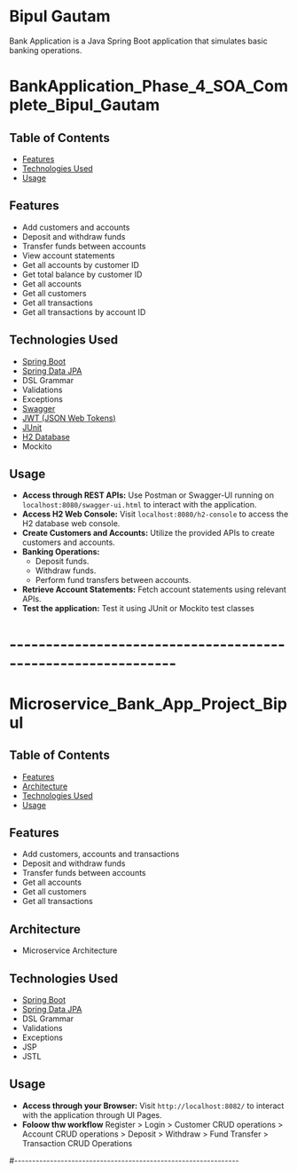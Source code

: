 # Bipul Gautam

Bank Application is a Java Spring Boot application that simulates basic banking operations.

# BankApplication_Phase_4_SOA_Complete_Bipul_Gautam

## Table of Contents

- [Features](#features)
- [Technologies Used](#technologies-used)
- [Usage](#usage)

## Features

- Add customers and accounts
- Deposit and withdraw funds
- Transfer funds between accounts
- View account statements
- Get all accounts by customer ID
- Get total balance by customer ID
- Get all accounts
- Get all customers
- Get all transactions
- Get all transactions by account ID

## Technologies Used

- [Spring Boot](https://spring.io/projects/spring-boot)
- [Spring Data JPA](https://spring.io/projects/spring-data-jpa)
- DSL Grammar
- Validations
- Exceptions
- [Swagger](https://swagger.io/)
- [JWT (JSON Web Tokens)](https://jwt.io/)
- [JUnit](https://junit.org/)
- [H2 Database](https://www.h2database.com/)
- Mockito

## Usage

- **Access through REST APIs:** Use Postman or Swagger-UI running on `localhost:8080/swagger-ui.html` to interact with the application.
- **Access H2 Web Console:** Visit `localhost:8080/h2-console` to access the H2 database web console.
- **Create Customers and Accounts:** Utilize the provided APIs to create customers and accounts.
- **Banking Operations:**
  - Deposit funds.
  - Withdraw funds.
  - Perform fund transfers between accounts.
- **Retrieve Account Statements:** Fetch account statements using relevant APIs.
- **Test the application:**  Test it using JUnit or Mockito test classes

# -------------------------------------------------------------

# Microservice_Bank_App_Project_Bipul

## Table of Contents

- [Features](#features)
- [Architecture](#architecture)
- [Technologies Used](#technologies-used)
- [Usage](#usage)

## Features

- Add customers, accounts and transactions
- Deposit and withdraw funds
- Transfer funds between accounts
- Get all accounts
- Get all customers
- Get all transactions

## Architecture

- Microservice Architecture

## Technologies Used

- [Spring Boot](https://spring.io/projects/spring-boot)
- [Spring Data JPA](https://spring.io/projects/spring-data-jpa)
- DSL Grammar
- Validations
- Exceptions
- JSP
- JSTL

## Usage

- **Access through your Browser:** Visit `http://localhost:8082/` to interact with the application through UI Pages.
- **Foloow thw workflow** Register > Login > Customer CRUD operations > Account CRUD operations > Deposit > Withdraw > Fund Transfer > Transaction CRUD Operations

#---------------------------------------------------------------
